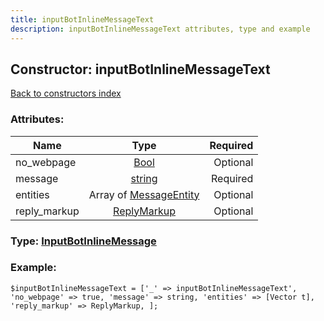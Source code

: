 ```yaml
---
title: inputBotInlineMessageText
description: inputBotInlineMessageText attributes, type and example
---
```

## Constructor: inputBotInlineMessageText  
[Back to constructors index](index.md)



### Attributes:

| Name     |    Type       | Required |
|----------|:-------------:|---------:|
|no\_webpage|[Bool](../types/Bool.md) | Optional|
|message|[string](../types/string.md) | Required|
|entities|Array of [MessageEntity](../types/MessageEntity.md) | Optional|
|reply\_markup|[ReplyMarkup](../types/ReplyMarkup.md) | Optional|



### Type: [InputBotInlineMessage](../types/InputBotInlineMessage.md)


### Example:

```
$inputBotInlineMessageText = ['_' => inputBotInlineMessageText', 'no_webpage' => true, 'message' => string, 'entities' => [Vector t], 'reply_markup' => ReplyMarkup, ];
```